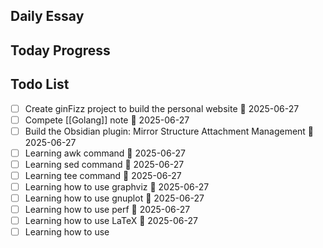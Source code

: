 ## Daily Essay

## Today Progress

## Todo List
- [ ] Create ginFizz project to build the personal website 🛫 2025-06-27
- [ ] Compete [[Golang]] note 🛫 2025-06-27
- [ ] Build the Obsidian plugin: Mirror Structure Attachment Management 🛫 2025-06-27 
- [ ] Learning awk command 🛫 2025-06-27 
- [ ] Learning sed command 🛫 2025-06-27 
- [ ] Learning tee command 🛫 2025-06-27 
- [ ] Learning how to use graphviz 🛫 2025-06-27 
- [ ] Learning how to use gnuplot 🛫 2025-06-27 
- [ ] Learning how to use perf 🛫 2025-06-27 
- [ ] Learning how to use LaTeX 🛫 2025-06-27 
- [ ] Learning how to use 
